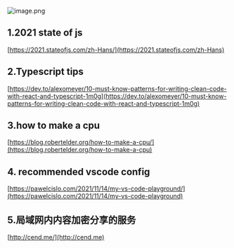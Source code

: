 ![image.png](https://cdn.nlark.com/yuque/0/2022/png/132503/1646576252461-c94ed140-2782-462e-9947-014ea325b479.png#clientId=u15d65905-2fb2-4&crop=0&crop=0&crop=1&crop=1&from=paste&height=360&id=u1f628415&margin=%5Bobject%20Object%5D&name=image.png&originHeight=720&originWidth=1080&originalType=binary&ratio=1&rotation=0&showTitle=false&size=394743&status=done&style=none&taskId=udcc7e950-1f98-428c-8507-6066d5592a3&title=&width=540)
​

<a name="ZQjNt"></a>
## 1.2021 state of js 
[https://2021.stateofjs.com/zh-Hans/](https://2021.stateofjs.com/zh-Hans)

<a name="sMUTH"></a>
## 2.Typescript tips 
[https://dev.to/alexomeyer/10-must-know-patterns-for-writing-clean-code-with-react-and-typescript-1m0g](https://dev.to/alexomeyer/10-must-know-patterns-for-writing-clean-code-with-react-and-typescript-1m0g)

<a name="DIGFj"></a>
## 3.how to make a cpu 
[https://blog.robertelder.org/how-to-make-a-cpu/](https://blog.robertelder.org/how-to-make-a-cpu)

<a name="mbPol"></a>
## 4. recommended vscode config 
[https://pawelcislo.com/2021/11/14/my-vs-code-playground/](https://pawelcislo.com/2021/11/14/my-vs-code-playground)

<a name="Nva7J"></a>
## 5.局域网内内容加密分享的服务 
[http://cend.me/](http://cend.me)